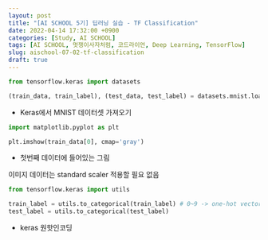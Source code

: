 ```yaml
---
layout: post
title: "[AI SCHOOL 5기] 딥러닝 실습 - TF Classification"
date: 2022-04-14 17:32:00 +0900
categories: [Study, AI SCHOOL]
tags: [AI SCHOOL, 멋쟁이사자처럼, 코드라이언, Deep Learning, TensorFlow]
slug: aischool-07-02-tf-classification
draft: true
---
```


```python
from tensorflow.keras import datasets

(train_data, train_label), (test_data, test_label) = datasets.mnist.load_data()
```

- Keras에서 MNIST 데이터셋 가져오기

```python
import matplotlib.pyplot as plt

plt.imshow(train_data[0], cmap='gray')
```

- 첫번째 데이터에 들어있는 그림

이미지 데이터는 standard scaler 적용할 필요 없음

```python
from tensorflow.keras import utils

train_label = utils.to_categorical(train_label) # 0~9 -> one-hot vector
test_label = utils.to_categorical(test_label)
```

- keras 원핫인코딩
